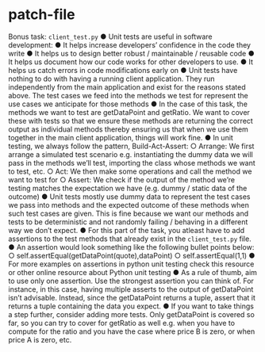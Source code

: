 # patch-file
Bonus task: `client_test.py`
● Unit tests are useful in software development:
● It helps increase developers’ confidence in the code they write
● It helps us to design better robust / maintainable / reusable code
● It helps us document how our code works for other developers to use.
● It helps us catch errors in code modifications early on
● Unit tests have nothing to do with having a running client application.
They run independently from the main application and exist for the
reasons stated above. The test cases we feed into the methods we test
for represent the use cases we anticipate for those methods
● In the case of this task, the methods we want to test are getDataPoint
and getRatio. We want to cover these with tests so that we ensure these
methods are returning the correct output as individual methods thereby
ensuring us that when we use them together in the main client application,
things will work fine.
● In unit testing, we always follow the pattern, Build-Act-Assert:
○ Arrange: We first arrange a simulated test scenario e.g. instantiating
the dummy data we will pass in the methods we’ll test, importing the
class whose methods we want to test, etc.
○ Act: We then make some operations and call the method we want to
test for
○ Assert: We check if the output of the method we’re testing matches
the expectation we have (e.g. dummy / static data of the outcome)
● Unit tests mostly use dummy data to represent the test cases we pass into
methods and the expected outcome of these methods when such test cases
are given. This is fine because we want our methods and tests to be
deterministic and not randomly failing / behaving in a different way we don’t
expect.
● For this part of the task, you atleast have to add assertions to the test
methods that already exist in the `client_test.py` file.
● An assertion would look something like the following bullet points below:
○ self.assertEqual(getDataPoint(quote),dataPoint)
○ self.assertEqual(1,1)
● For more examples on assertions in python unit testing check this resource
or other online resource about Python unit testing
● As a rule of thumb, aim to use only one assertion. Use the strongest
assertion you can think of. For instance, in this case, having multiple
asserts to the output of getDataPoint isn’t advisable. Instead, since the
getDataPoint returns a tuple, assert that it returns a tuple containing
the data you expect.
● If you want to take things a step further, consider adding more tests.
Only getDataPoint is covered so far, so you can try to cover for
getRatio as well e.g. when you have to compute for the ratio and you
have the case where price B is zero, or when price A is zero, etc.

